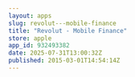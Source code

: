 ```yaml
---
layout: apps
slug: revolut---mobile-finance
title: "Revolut - Mobile Finance"
store: apple
app_id: 932493382
date: 2025-07-31T13:00:32Z
published: 2015-03-01T14:54:14Z
---
```


